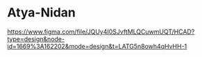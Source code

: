 # Atya-Nidan

https://www.figma.com/file/JQUy4I0SJvftMLQCuwmUQT/HCAD?type=design&node-id=1669%3A162202&mode=design&t=LATG5n8owh4qHvHH-1
